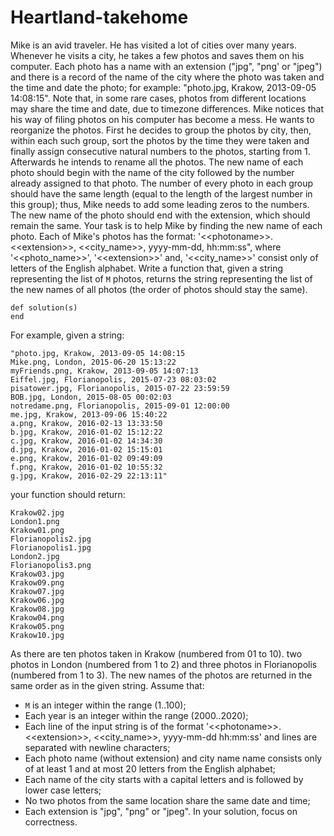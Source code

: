 # Heartland-takehome

Mike is an avid traveler. He has visited a lot of cities over many years.
Whenever he visits a city, he takes a few photos and saves them on his
computer. Each photo has a name with an extension ("jpg", "png' or "jpeg")
and there is a record of the name of the city where the photo was taken and
the time and date the photo; for example: "photo.jpg, Krakow, 2013-09-05
14:08:15". Note that, in some rare cases, photos from different locations
may share the time and date, due to timezone differences. Mike notices that
his way of filing photos on his computer has become a mess. He wants to
reorganize the photos.
First he decides to group the photos by city, then, within each such group,
sort the photos by the time they were taken and finally assign consecutive
natural numbers to the photos, starting from 1. Afterwards he intends to
rename all the photos. The new name of each photo should begin with the
name of the city followed by the number already assigned to that photo. The
number of every photo in each group should have the same length (equal to
the length of the largest number in this group); thus, Mike needs to add
some leading zeros to the numbers. The new name of the photo should end
with the extension, which should remain the same. Your task is to help Mike
by finding the new name of each photo. Each of Mike's photos has the
format: '<\<photoname>>.<\<extension>>, <<city_name>>, yyyy-mm-dd,
hh:mm:ss", where '<<photo_name>>', '<\<extension>>' and, '<<city_name>>'
consist only of letters of the English alphabet.
Write a function that, given a string representing the list of `M` photos,
returns the string representing the list of the new names of all photos
(the order of photos should stay the same).
```
def solution(s)
end
```
For example, given a string:
```
"photo.jpg, Krakow, 2013-09-05 14:08:15
Mike.png, London, 2015-06-20 15:13:22
myFriends.png, Krakow, 2013-09-05 14:07:13
Eiffel.jpg, Florianopolis, 2015-07-23 08:03:02
pisatower.jpg, Florianopolis, 2015-07-22 23:59:59
BOB.jpg, London, 2015-08-05 00:02:03
notredame.png, Florianopolis, 2015-09-01 12:00:00
me.jpg, Krakow, 2013-09-06 15:40:22
a.png, Krakow, 2016-02-13 13:33:50
b.jpg, Krakow, 2016-01-02 15:12:22
c.jpg, Krakow, 2016-01-02 14:34:30
d.jpg, Krakow, 2016-01-02 15:15:01
e.png, Krakow, 2016-01-02 09:49:09
f.png, Krakow, 2016-01-02 10:55:32
g.jpg, Krakow, 2016-02-29 22:13:11"
```
your function should return:
```
Krakow02.jpg
London1.png
Krakow01.png
Florianopolis2.jpg
Florianopolis1.jpg
London2.jpg
Florianopolis3.png
Krakow03.jpg
Krakow09.png
Krakow07.jpg
Krakow06.jpg
Krakow08.jpg
Krakow04.png
Krakow05.png
Krakow10.jpg
```
As there are ten photos taken in Krakow (numbered from 01 to 10). two
photos in London (numbered from 1 to 2) and three photos in Florianopolis
(numbered from 1 to 3). The new names of the photos are returned in the
same order as in the given string.
Assume that:
* `M` is an integer within the range (1..100);
* Each year is an integer within the range (2000..2020);
* Each line of the input string is of the format
'<\<photoname>>.<\<extension>>, <<city_name>>, yyyy-mm-dd hh:mm:ss' and
lines are separated with newline characters;
* Each photo name (without extension) and city name
name consists only of at least 1 and at most 20 letters from the English
alphabet;
* Each name of the city starts with a capital letters and is followed by
lower case letters;
* No two photos from the same location share the same date and time;
* Each extension is "jpg", "png" or "jpeg". In your solution, focus on
correctness.